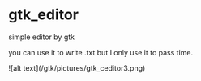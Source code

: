 # gtk_editor
<p>simple editor by gtk</p>
<p>you can use it to write .txt.but I only use it to pass time.</p>
![alt text](/gtk/pictures/gtk_ceditor3.png)
